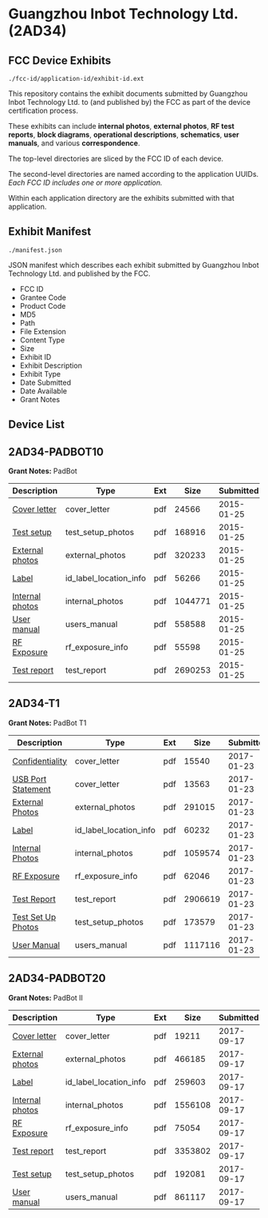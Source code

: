 # Guangzhou Inbot Technology  Ltd. (2AD34)
## FCC Device Exhibits

```
./fcc-id/application-id/exhibit-id.ext
```

This repository contains the exhibit documents submitted by Guangzhou Inbot Technology  Ltd. to (and published by) the FCC as part of the device certification process.

These exhibits can include **internal photos**, **external photos**, **RF test reports**, **block diagrams**, **operational descriptions**, **schematics**, **user manuals**, and various **correspondence**.

The top-level directories are sliced by the FCC ID of each device.

The second-level directories are named according to the application UUIDs. *Each FCC ID includes one or more application.*

Within each application directory are the exhibits submitted with that application. 

## Exhibit Manifest

```
./manifest.json
```

JSON manifest which describes each exhibit submitted by Guangzhou Inbot Technology  Ltd. and published by the FCC.

- FCC ID
- Grantee Code
- Product Code
- MD5
- Path
- File Extension
- Content Type
- Size
- Exhibit ID
- Exhibit Description
- Exhibit Type
- Date Submitted
- Date Available
- Grant Notes

## Device List
## 2AD34-PADBOT10
**Grant Notes:** PadBot

| Description | Type | Ext | Size | Submitted | Available |
| ----------- | ---- | --- | ---- | --------- | --------- |
| [Cover letter](2AD34-PADBOT10/37738f31a2b2489178265419faa6f733/2513290.pdf) | cover_letter | pdf | 24566 | 2015-01-25 | 2015-01-25 |
| [Test setup](2AD34-PADBOT10/37738f31a2b2489178265419faa6f733/2513298.pdf) | test_setup_photos | pdf | 168916 | 2015-01-25 | 2015-01-25 |
| [External photos](2AD34-PADBOT10/37738f31a2b2489178265419faa6f733/2513291.pdf) | external_photos | pdf | 320233 | 2015-01-25 | 2015-01-25 |
| [Label](2AD34-PADBOT10/37738f31a2b2489178265419faa6f733/2513292.pdf) | id_label_location_info | pdf | 56266 | 2015-01-25 | 2015-01-25 |
| [Internal photos](2AD34-PADBOT10/37738f31a2b2489178265419faa6f733/2513293.pdf) | internal_photos | pdf | 1044771 | 2015-01-25 | 2015-01-25 |
| [User manual](2AD34-PADBOT10/37738f31a2b2489178265419faa6f733/2513299.pdf) | users_manual | pdf | 558588 | 2015-01-25 | 2015-01-25 |
| [RF Exposure](2AD34-PADBOT10/37738f31a2b2489178265419faa6f733/2513295.pdf) | rf_exposure_info | pdf | 55598 | 2015-01-25 | 2015-01-25 |
| [Test report](2AD34-PADBOT10/37738f31a2b2489178265419faa6f733/2513297.pdf) | test_report | pdf | 2690253 | 2015-01-25 | 2015-01-25 |
## 2AD34-T1
**Grant Notes:** PadBot T1

| Description | Type | Ext | Size | Submitted | Available |
| ----------- | ---- | --- | ---- | --------- | --------- |
| [Confidentiality](2AD34-T1/6738048dc6cc1c5548015eb98149fcf7/3267950.pdf) | cover_letter | pdf | 15540 | 2017-01-23 | 2017-01-29 |
| [USB Port Statement](2AD34-T1/6738048dc6cc1c5548015eb98149fcf7/3267951.pdf) | cover_letter | pdf | 13563 | 2017-01-23 | 2017-01-29 |
| [External Photos](2AD34-T1/6738048dc6cc1c5548015eb98149fcf7/3267952.pdf) | external_photos | pdf | 291015 | 2017-01-23 | 2017-01-29 |
| [Label](2AD34-T1/6738048dc6cc1c5548015eb98149fcf7/3267954.pdf) | id_label_location_info | pdf | 60232 | 2017-01-23 | 2017-01-29 |
| [Internal Photos](2AD34-T1/6738048dc6cc1c5548015eb98149fcf7/3267953.pdf) | internal_photos | pdf | 1059574 | 2017-01-23 | 2017-01-29 |
| [RF Exposure](2AD34-T1/6738048dc6cc1c5548015eb98149fcf7/3267959.pdf) | rf_exposure_info | pdf | 62046 | 2017-01-23 | 2017-01-29 |
| [Test Report](2AD34-T1/6738048dc6cc1c5548015eb98149fcf7/3267958.pdf) | test_report | pdf | 2906619 | 2017-01-23 | 2017-01-29 |
| [Test Set Up Photos](2AD34-T1/6738048dc6cc1c5548015eb98149fcf7/3267957.pdf) | test_setup_photos | pdf | 173579 | 2017-01-23 | 2017-01-29 |
| [User Manual](2AD34-T1/6738048dc6cc1c5548015eb98149fcf7/3267960.pdf) | users_manual | pdf | 1117116 | 2017-01-23 | 2017-01-29 |
## 2AD34-PADBOT20
**Grant Notes:** PadBot II

| Description | Type | Ext | Size | Submitted | Available |
| ----------- | ---- | --- | ---- | --------- | --------- |
| [Cover letter](2AD34-PADBOT20/5333e88bbe3bc25578597c636af4aa0a/3564878.pdf) | cover_letter | pdf | 19211 | 2017-09-17 | 2017-09-17 |
| [External photos](2AD34-PADBOT20/5333e88bbe3bc25578597c636af4aa0a/3564879.pdf) | external_photos | pdf | 466185 | 2017-09-17 | 2017-09-17 |
| [Label](2AD34-PADBOT20/5333e88bbe3bc25578597c636af4aa0a/3564882.pdf) | id_label_location_info | pdf | 259603 | 2017-09-17 | 2017-09-17 |
| [Internal photos](2AD34-PADBOT20/5333e88bbe3bc25578597c636af4aa0a/3564885.pdf) | internal_photos | pdf | 1556108 | 2017-09-17 | 2017-09-17 |
| [RF Exposure](2AD34-PADBOT20/5333e88bbe3bc25578597c636af4aa0a/3564892.pdf) | rf_exposure_info | pdf | 75054 | 2017-09-17 | 2017-09-17 |
| [Test report](2AD34-PADBOT20/5333e88bbe3bc25578597c636af4aa0a/3564895.pdf) | test_report | pdf | 3353802 | 2017-09-17 | 2017-09-17 |
| [Test setup](2AD34-PADBOT20/5333e88bbe3bc25578597c636af4aa0a/3564896.pdf) | test_setup_photos | pdf | 192081 | 2017-09-17 | 2017-09-17 |
| [User manual](2AD34-PADBOT20/5333e88bbe3bc25578597c636af4aa0a/3564897.pdf) | users_manual | pdf | 861117 | 2017-09-17 | 2017-09-17 |
